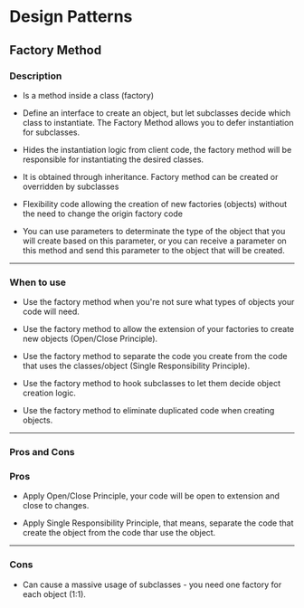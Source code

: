 # Design Patterns

## Factory Method

### Description

- Is a method inside a class (factory)


- Define an interface to create an object,
but let subclasses decide which class to instantiate.
The Factory Method allows you to defer instantiation for subclasses.


- Hides the instantiation logic from client code, the factory method
will be responsible for instantiating the desired classes.


- It is obtained through inheritance.
Factory method can be created or overridden by subclasses


- Flexibility code allowing the creation of new factories (objects)
without the need to change the origin factory code


- You can use parameters to determinate the type of the object that you will create based on this parameter,
or you can receive a parameter on this method and send this parameter to the object that will be created.

---

### When to use

- Use the factory method when you're not sure what types of objects your code will need.


- Use the factory method to allow the extension of your factories to create new objects (Open/Close Principle).


- Use the factory method to separate the code you create from the code that uses the classes/object (Single Responsibility Principle).


- Use the factory method to hook subclasses to let them decide object creation logic.


- Use the factory method to eliminate duplicated code when creating objects.

---

### Pros and Cons

### Pros

- Apply Open/Close Principle, your code will be open to extension and close to changes.


- Apply Single Responsibility Principle, that means, separate the code that create the object from the code thar use the object.

---

### Cons

- Can cause a massive usage of subclasses - you need one factory for each object (1:1).
